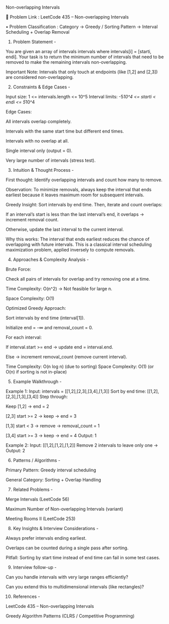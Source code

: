 Non-overlapping Intervals

🔗 Problem Link : LeetCode 435 – Non-overlapping Intervals

• Problem Classification : Category → Greedy / Sorting
Pattern → Interval Scheduling + Overlap Removal

1. Problem Statement -

You are given an array of intervals intervals where intervals[i] = [starti, endi]. Your task is to return the minimum number of intervals that need to be removed to make the remaining intervals non-overlapping.

Important Note: Intervals that only touch at endpoints (like [1,2] and [2,3]) are considered non-overlapping.

2. Constraints & Edge Cases -

Input size: 1 <= intervals.length <= 10^5
Interval limits: -5*10^4 <= starti < endi <= 5*10^4

Edge Cases:

All intervals overlap completely.

Intervals with the same start time but different end times.

Intervals with no overlap at all.

Single interval only (output = 0).

Very large number of intervals (stress test).

3. Intuition & Thought Process -

First thought: Identify overlapping intervals and count how many to remove.

Observation: To minimize removals, always keep the interval that ends earliest because it leaves maximum room for subsequent intervals.

Greedy Insight: Sort intervals by end time. Then, iterate and count overlaps:

If an interval’s start is less than the last interval’s end, it overlaps → increment removal count.

Otherwise, update the last interval to the current interval.

Why this works:
The interval that ends earliest reduces the chance of overlapping with future intervals. This is a classical interval scheduling maximization problem, applied inversely to compute removals.

4. Approaches & Complexity Analysis -

Brute Force:

Check all pairs of intervals for overlap and try removing one at a time.

Time Complexity: O(n^2) → Not feasible for large n.

Space Complexity: O(1)

Optimized Greedy Approach:

Sort intervals by end time (interval[1]).

Initialize end = -∞ and removal_count = 0.

For each interval:

If interval.start >= end → update end = interval.end.

Else → increment removal_count (remove current interval).

Time Complexity: O(n log n) (due to sorting)
Space Complexity: O(1) (or O(n) if sorting is not in-place)

5. Example Walkthrough -

Example 1:
Input: intervals = [[1,2],[2,3],[3,4],[1,3]]
Sort by end time: [[1,2],[2,3],[1,3],[3,4]]
Step through:

Keep [1,2] → end = 2

[2,3] start >= 2 → keep → end = 3

[1,3] start < 3 → remove → removal_count = 1

[3,4] start >= 3 → keep → end = 4
Output: 1

Example 2:
Input: [[1,2],[1,2],[1,2]]
Remove 2 intervals to leave only one → Output: 2

6. Patterns / Algorithms -

Primary Pattern: Greedy interval scheduling

General Category: Sorting + Overlap Handling

7. Related Problems -

Merge Intervals (LeetCode 56)

Maximum Number of Non-overlapping Intervals (variant)

Meeting Rooms II (LeetCode 253)

8. Key Insights & Interview Considerations -

Always prefer intervals ending earliest.

Overlaps can be counted during a single pass after sorting.

Pitfall: Sorting by start time instead of end time can fail in some test cases.

9. Interview follow-up -

Can you handle intervals with very large ranges efficiently?

Can you extend this to multidimensional intervals (like rectangles)?

10. References -

LeetCode 435 – Non-overlapping Intervals

Greedy Algorithm Patterns (CLRS / Competitive Programming)